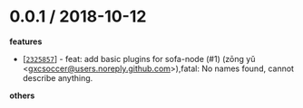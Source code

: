 
0.0.1 / 2018-10-12
==================

**features**
  * [[`2325857`](http://github.com/alipay/sofa-node/commit/2325857ac46de98cdae7326ead41949bff0c6a25)] - feat: add basic plugins for sofa-node (#1) (zōng yǔ <<gxcsoccer@users.noreply.github.com>>),fatal: No names found, cannot describe anything.

**others**

